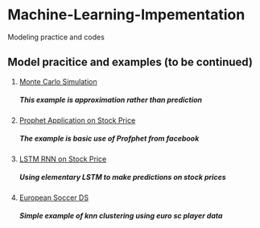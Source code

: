 # Machine-Learning-Impementation
Modeling practice and codes
## Model pracitice and examples (to be continued)
01) [Monte Carlo Simulation](https://github.com/xlyue92/Machine_Learning_Impementation/blob/master/Monte%20Carlo%20on%20S%26P%20500/S%26P500_Price_MC.ipynb)
    ##### This example is approximation rather than prediction

02) [Prophet Application on Stock Price](https://github.com/xlyue92/Machine_Learning_Impementation/blob/master/Prophet%20on%20S%26P%20500/Explore%20usage%20of%20Prophet%20on%20S%26P%20500%20stock%20price%20prediction.ipynb)

    ##### The example is basic use of Profphet from facebook

03) [LSTM RNN on Stock Price](https://github.com/xlyue92/Machine_Learning_Impementation/blob/master/LSTM%20prediction%20on%20near%20future%20of%20S%26P%20500%20stock%20prices/Introductory%20study%20of%20LSTM%20model%20on%20S%26P%20500%20stock%20price.ipynb)
   
    ##### Using elementary LSTM to make predictions on stock prices

04) [European Soccer DS](https://github.com/xlyue92/Machine_Learning_Impementation/blob/master/eu_sc_ds/European%20soccer%20ds.ipynb)
 
    ##### Simple example of knn clustering using euro sc player data
